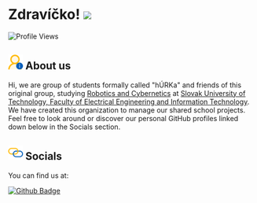 <!-- ================== Greeting ================== -->
<!-- Profile Views are from: https://github.com/antonkomarev/github-profile-views-counter -->
# Zdravíčko! <img src="https://media.giphy.com/media/hvRJCLFzcasrR4ia7z/giphy.gif" width="30px">
![Profile Views](https://komarev.com/ghpvc/?username=hURKa-friends&color=cc9b1b&style=flat)

<!-- ================== Description ================== -->
## <img src="svg/UserInfo.svg" width="30px" align="bottom"> About us
Hi, we are group of students formally called "hÚRKa" and friends of this original group, studying [Robotics and Cybernetics](https://urk.fei.stuba.sk/) at [Slovak University of Technology, Faculty of Electrical Engineering and Information Technology](https://www.fei.stuba.sk/english.html?page_id=793). We have created this organization to manage our shared school projects. Feel free to look around or discover our personal GitHub profiles linked down below in the Socials section.

<!-- ================== Socials ================== -->
## <img src="svg/Socials.svg" width="30px" align="bottom"> Socials
You can find us at:

[![Github Badge](https://img.shields.io/badge/-Marek_Sýkorka-Informational?style=flat&logo=github&logoColor=f0f6fc&color=0d1117)](https://github.com/mareksykorka)

